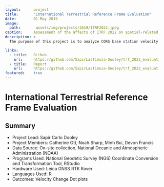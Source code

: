 ```yaml
---
layout:      project
title:       "International Terrestrial Reference Frame Evaluation"
date:        01 May 2019
image:
  path:       assets/img/projects/2019/ITRF2022.jpeg
caption:     Assessment of the affects of ITRF 2022 on spatial-related policy.
description: >
  The purpose of this project is to analyze CORS base station velocity from the NOAA database to determine projected shifts in spatial data with the implementation of TRF 2022, then compare that data to on-site data collected using a Leica GNSS RTK Rover. With this data we determine the affect the changes will have on spatial-related policy in the environmental, energy, and infrastructure sectors.

links:
  - title:   Github
    url:     https://github.com/SapirLastimoza-Dooley/trf_2022_evaluation
  - title:   Report
    url:     https://github.com/SapirLastimoza-Dooley/trf_2022_evaluation/blob/main/report.pdf
featured:    true
---
```

# International Terrestrial Reference Frame Evaluation

## Summary
* Project Lead: Sapir Carlo Dooley
* Project Members: Catherine Ott, Noah Sharp, Minh Bui, Devon Francis
* Data Source: On-site collection, National Oceanic and Atmospheric Administration (NOAA)
* Programs Used: National Geodetic Survey (NGS) Coordinate Conversion and Transformation Tool, RStudio
* Hardware Used: Leica GNSS RTK Rover
* Languages Used: R
* Outcomes: Velocity Change Dot plots

